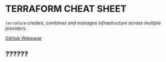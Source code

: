 # TERRAFORM CHEAT SHEET

`terraform` _creates, combines and manages infrastructure across
multiple providers._

[GitHub Webpage](https://jeffdecola.github.io/my-cheat-sheets/)

## ??????